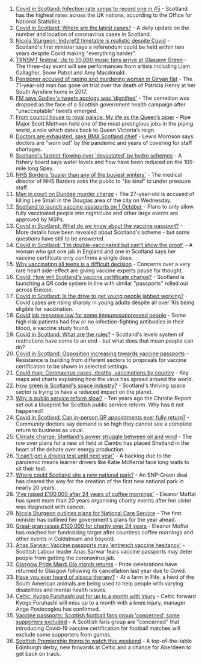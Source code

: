 1. [Covid in Scotland: Infection rate jumps to record one in 45](https://www.bbc.co.uk/news/uk-scotland-58515312?at_medium=RSS&at_campaign=KARANGA) - Scotland has the highest rates across the UK nations, according to the Office for National Statistics.
2. [Covid in Scotland: Where are the latest cases?](https://www.bbc.co.uk/news/uk-scotland-53511877?at_medium=RSS&at_campaign=KARANGA) - A daily update on the number and location of coronavirus cases in Scotland.
3. [Nicola Sturgeon: Indyref2 timetable is realistic despite Covid](https://www.bbc.co.uk/news/uk-scotland-scotland-politics-58517369?at_medium=RSS&at_campaign=KARANGA) - Scotland's first minister says a referendum could be held within two years despite Covid making "everything harder".
4. [TRNSMT festival: Up to 50,000 music fans arrive at Glasgow Green](https://www.bbc.co.uk/news/uk-scotland-glasgow-west-58515511?at_medium=RSS&at_campaign=KARANGA) - The three-day event will see performances from artists including Liam Gallagher, Snow Patrol and Amy Macdonald.
5. [Pensioner accused of raping and murdering woman in Girvan flat](https://www.bbc.co.uk/news/uk-scotland-glasgow-west-58519299?at_medium=RSS&at_campaign=KARANGA) - The 71-year-old man has gone on trial over the death of Patricia Henry at her South Ayrshire home in 2017.
6. [FM says Godley's tweets apology was 'dignified'](https://www.bbc.co.uk/news/uk-scotland-scotland-politics-58513670?at_medium=RSS&at_campaign=KARANGA) - The comedian was dropped as the face of a Scottish government health campaign after "unacceptable" tweets emerged.
7. [From council house to royal palace: My life as the Queen’s piper](https://www.bbc.co.uk/news/uk-scotland-58476253?at_medium=RSS&at_campaign=KARANGA) - Pipe Major Scott Methven held one of the most prestigious jobs in the piping world, a role which dates back to Queen Victoria’s reign.
8. [Doctors are exhausted, says BMA Scotland chief](https://www.bbc.co.uk/news/uk-scotland-58501199?at_medium=RSS&at_campaign=KARANGA) - Lewis Morrison says doctors are "worn out" by the pandemic and years of covering for staff shortages.
9. [Scotland's fastest-flowing river 'devastated' by hydro schemes](https://www.bbc.co.uk/news/uk-scotland-highlands-islands-58462914?at_medium=RSS&at_campaign=KARANGA) - A fishery board says water levels and flow have been reduced on the 109-mile long Spey.
10. [NHS Borders 'busier than any of the busiest winters'](https://www.bbc.co.uk/news/uk-scotland-south-scotland-58505688?at_medium=RSS&at_campaign=KARANGA) - The medical director of NHS Borders asks the public to "be kind" to under pressure staff.
11. [Man in court on Dundee murder charge](https://www.bbc.co.uk/news/uk-scotland-tayside-central-58514895?at_medium=RSS&at_campaign=KARANGA) - The 27-year-old is accused of killing Lee Small in the Douglas area of the city on Wednesday.
12. [Scotland to launch vaccine passports on 1 October](https://www.bbc.co.uk/news/uk-scotland-scotland-politics-58506013?at_medium=RSS&at_campaign=KARANGA) - Plans to only allow fully vaccinated people into nightclubs and other large events are approved by MSPs.
13. [Covid in Scotland: What do we know about the vaccine passport?](https://www.bbc.co.uk/news/uk-scotland-58422607?at_medium=RSS&at_campaign=KARANGA) - More details have been revealed about Scotland's scheme - but some questions have still to be answered.
14. [Covid in Scotland: 'I'm double-vaccinated but can't show the proof'](https://www.bbc.co.uk/news/uk-scotland-58475922?at_medium=RSS&at_campaign=KARANGA) - A woman who got one jab in England and one in Scotland says her vaccine certificate only confirms a single dose.
15. [Why vaccinating all teens is a difficult decision](https://www.bbc.co.uk/news/health-58423152?at_medium=RSS&at_campaign=KARANGA) - Concerns over a very rare heart side-effect are giving vaccine experts pause for thought.
16. [Covid: How will Scotland's vaccine certificate change?](https://www.bbc.co.uk/news/uk-scotland-57519070?at_medium=RSS&at_campaign=KARANGA) - Scotland is launching a QR code system in line with similar "passports" rolled out across Europe.
17. [Covid in Scotland: Is the drive to get young people jabbed working?](https://www.bbc.co.uk/news/uk-scotland-58342389?at_medium=RSS&at_campaign=KARANGA) - Covid cases are rising sharply in young adults despite all over 16s being eligible for vaccination.
18. [Covid jab response low for some immunosuppressed people](https://www.bbc.co.uk/news/health-58317261?at_medium=RSS&at_campaign=KARANGA) - Some high risk patients had few or no infection-fighting antibodies in their blood, a vaccine study found.
19. [Covid in Scotland: What are the rules?](https://www.bbc.co.uk/news/uk-scotland-53166816?at_medium=RSS&at_campaign=KARANGA) - Scotland's levels system of restrictions have come to an end - but what does that mean people can do?
20. [Covid in Scotland: Opposition increasing towards vaccine passports](https://www.bbc.co.uk/news/uk-scotland-scotland-politics-58453551?at_medium=RSS&at_campaign=KARANGA) - Resistance is building from different sectors to proposals for vaccine certification to be shown in selected settings.
21. [Covid map: Coronavirus cases, deaths, vaccinations by country](https://www.bbc.co.uk/news/world-51235105?at_medium=RSS&at_campaign=KARANGA) - Key maps and charts explaining how the virus has spread around the world.
22. [How green is Scotland's space industry?](https://www.bbc.co.uk/news/uk-scotland-highlands-islands-58190702?at_medium=RSS&at_campaign=KARANGA) - Scotland's thriving space sector is trying to have a reduced impact on the planet.
23. [Why is public service reform slow?](https://www.bbc.co.uk/news/uk-scotland-58490102?at_medium=RSS&at_campaign=KARANGA) - Ten years ago the Christie Report set out a blueprint for Scottish public service reform. Why has it not happened?
24. [Covid in Scotland: Can in-person GP appointments ever fully return?](https://www.bbc.co.uk/news/uk-scotland-58481878?at_medium=RSS&at_campaign=KARANGA) - Community doctors say demand is so high they cannot see a complete return to business as usual.
25. [Climate change: Shetland's power struggle between oil and wind](https://www.bbc.co.uk/news/uk-scotland-58464439?at_medium=RSS&at_campaign=KARANGA) - The row over plans for a new oil field at Cambo has placed Shetland in the heart of the debate over energy production.
26. ['I can't get a driving test until next year'](https://www.bbc.co.uk/news/uk-scotland-58435040?at_medium=RSS&at_campaign=KARANGA) - A backlog due to the pandemic means learner drivers like Katie McKerral face long waits to sit their test.
27. [Where could Scotland site a new national park?](https://www.bbc.co.uk/news/uk-scotland-south-scotland-58400051?at_medium=RSS&at_campaign=KARANGA) - An SNP-Green deal has cleared the way for the creation of the first new national park in nearly 20 years.
28. ['I've raised £100,000 after 24 years of coffee mornings'](https://www.bbc.co.uk/news/uk-scotland-south-scotland-58383506?at_medium=RSS&at_campaign=KARANGA) - Eleanor Moffat has spent more than 20 years organising charity events after her sister was diagnosed with cancer.
29. [Nicola Sturgeon outlines plans for National Care Service](https://www.bbc.co.uk/news/uk-scotland-58480750?at_medium=RSS&at_campaign=KARANGA) - The first minister has outlined her government's plans for the year ahead.
30. [Great-gran raises £100,000 for charity over 24 years](https://www.bbc.co.uk/news/uk-scotland-58440739?at_medium=RSS&at_campaign=KARANGA) - Eleanor Moffat has reached her fundraising target after countless coffee mornings and other events in Coldstream and beyond.
31. [Anas Sarwar: Vaccine passports may 'entrench vaccine hesitancy'](https://www.bbc.co.uk/news/uk-scotland-58455886?at_medium=RSS&at_campaign=KARANGA) - Scottish Labour leader Anas Sarwar fears vaccine passports may deter people from getting the coronavirus jab.
32. [Glasgow Pride Mardi Gla march returns](https://www.bbc.co.uk/news/uk-scotland-58450443?at_medium=RSS&at_campaign=KARANGA) - Pride celebrations have returned to Glasgow following its cancellation last year due to Covid.
33. [Have you ever heard of alpaca therapy?](https://www.bbc.co.uk/news/uk-scotland-58423392?at_medium=RSS&at_campaign=KARANGA) - At a farm in Fife, a herd of the South American animals are being used to help people with varying disabilities and mental health issues.
34. [Celtic: Kyogo Furuhashi out for up to a month with injury](https://www.bbc.co.uk/sport/football/58513391?at_medium=RSS&at_campaign=KARANGA) - Celtic forward Kyogo Furuhashi will miss up to a month with a knee injury, manager Ange Postecoglou has confirmed.
35. [Vaccine passports: Scottish football fans group 'concerned' some supporters excluded](https://www.bbc.co.uk/sport/football/58503213?at_medium=RSS&at_campaign=KARANGA) - A Scottish fans group are "concerned" that introducing Covid-19 vaccine certification for football matches will exclude some supporters from games.
36. [Scottish Premiership things to watch this weekend](https://www.bbc.co.uk/sport/football/58513390?at_medium=RSS&at_campaign=KARANGA) - A top-of-the-table Edinburgh derby, new forwards at Celtic and a chance for Aberdeen to get back on track.
